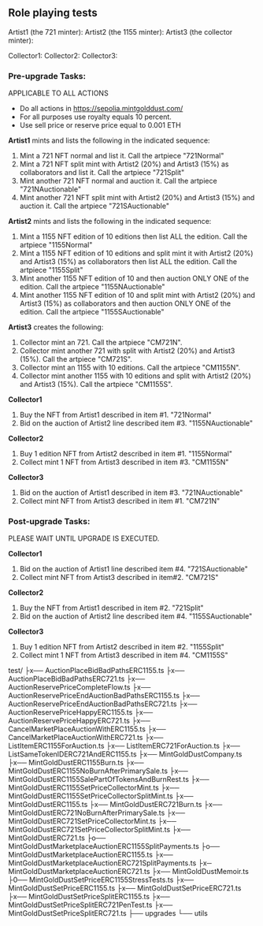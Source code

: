 ## Role playing tests

Artist1 (the 721 minter):
Artist2 (the 1155 minter):
Artist3 (the collector minter):

Collector1:
Collector2:
Collector3:

### Pre-upgrade Tasks:

APPLICABLE TO ALL ACTIONS

- Do all actions in https://sepolia.mintgolddust.com/
- For all purposes use royalty equals 10 percent.
- Use sell price or reserve price equal to 0.001 ETH

**Artist1** mints and lists the following in the indicated sequence:

1. Mint a 721 NFT normal and list it. Call the artpiece "721Normal"
2. Mint a 721 NFT split mint with Artist2 (20%) and Artist3 (15%) as collaborators and list it. Call the artpiece "721Split"
3. Mint another 721 NFT normal and auction it. Call the artpiece "721NAuctionable"
4. Mint another 721 NFT split mint with Artist2 (20%) and Artist3 (15%) and auction it. Call the artpiece "721SAuctionable"

**Artist2** mints and lists the following in the indicated sequence:

1. Mint a 1155 NFT edition of 10 editions then list ALL the edition. Call the artpiece "1155Normal"
2. Mint a 1155 NFT edition of 10 editions and split mint it with Artist2 (20%) and Artist3 (15%) as collaborators then list ALL the edition. Call the artpiece "1155Split"
3. Mint another 1155 NFT edition of 10 and then auction ONLY ONE of the edition. Call the artpiece "1155NAuctionable"
4. Mint another 1155 NFT edition of 10 and split mint with Artist2 (20%) and Artist3 (15%) as collaborators and then auction ONLY ONE of the edition. Call the artpiece "1155SAuctionable"

**Artist3** creates the following:

1. Collector mint an 721. Call the artpiece "CM721N".
2. Collector mint another 721 with split with Artist2 (20%) and Artist3 (15%). Call the artpiece "CM721S".
3. Collector mint an 1155 with 10 editions. Call the artpiece "CM1155N".
4. Collector mint another 1155 with 10 editions and split with Artist2 (20%) and Artist3 (15%). Call the artpiece "CM1155S".

**Collector1**

1. Buy the NFT from Artist1 described in item #1. "721Normal"
2. Bid on the auction of Artist2 line described item #3. "1155NAuctionable"

**Collector2**

1. Buy 1 edition NFT from Artist2 described in item #1. "1155Normal"
2. Collect mint 1 NFT from Artist3 described in item #3. "CM1155N"

**Collector3**

1. Bid on the auction of Artist1 described in item #3. "721NAuctionable"
2. Collect mint NFT from Artist3 described in item #1. "CM721N"

### Post-upgrade Tasks:

PLEASE WAIT UNTIL UPGRADE IS EXECUTED.

**Collector1**

1. Bid on the auction of Artist1 line described item #4. "721SAuctionable"
2. Collect mint NFT from Artist3 described in item#2. "CM721S"

**Collector2**

1. Buy the NFT from Artist1 described in item #2. "721Split"
2. Bid on the auction of Artist2 line described item #4. "1155SAuctionable"

**Collector3**

1. Buy 1 edition NFT from Artist2 described in item #2. "1155Split"
2. Collect mint 1 NFT from Artist3 described in item #4. "CM1155S"

test/
├x── AuctionPlaceBidBadPathsERC1155.ts
├x── AuctionPlaceBidBadPathsERC721.ts
├x── AuctionReservePriceCompleteFlow.ts
├x── AuctionReservePriceEndAuctionBadPathsERC1155.ts
├x── AuctionReservePriceEndAuctionBadPathsERC721.ts
├x── AuctionReservePriceHappyERC1155.ts
├x── AuctionReservePriceHappyERC721.ts
├x── CancelMarketPlaceAuctionWithERC1155.ts
├x── CancelMarketPlaceAuctionWithERC721.ts
├x── ListItemERC1155ForAuction.ts
├x── ListItemERC721ForAuction.ts
├x── ListSameTokenIDERC721AndERC1155.ts
├x── MintGoldDustCompany.ts
├x── MintGoldDustERC1155Burn.ts
├x── MintGoldDustERC1155NoBurnAfterPrimarySale.ts
├x── MintGoldDustERC1155SalePartOfTokensAndBurnRest.ts
├x── MintGoldDustERC1155SetPriceCollectorMint.ts
├x── MintGoldDustERC1155SetPriceCollectorSplitMint.ts
├x── MintGoldDustERC1155.ts
├x── MintGoldDustERC721Burn.ts
├x── MintGoldDustERC721NoBurnAfterPrimarySale.ts
├x── MintGoldDustERC721SetPriceCollectorMint.ts
├x── MintGoldDustERC721SetPriceCollectorSplitMint.ts
├x── MintGoldDustERC721.ts
├o── MintGoldDustMarketplaceAuctionERC1155SplitPayments.ts
├o── MintGoldDustMarketplaceAuctionERC1155.ts
├x── MintGoldDustMarketplaceAuctionERC721SplitPayments.ts
├x─ MintGoldDustMarketplaceAuctionERC721.ts
├x── MintGoldDustMemoir.ts
├0── MintGoldDustSetPriceERC1155StressTests.ts
├x── MintGoldDustSetPriceERC1155.ts
├x── MintGoldDustSetPriceERC721.ts
├x── MintGoldDustSetPriceSplitERC1155.ts
├x── MintGoldDustSetPriceSplitERC721PenTest.ts
├x── MintGoldDustSetPriceSplitERC721.ts
├── upgrades
└── utils

